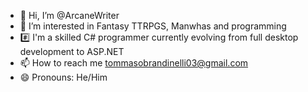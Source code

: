 - 👋 Hi, I’m @ArcaneWriter
- 👀 I’m interested in Fantasy TTRPGS, Manwhas and programming
- #️⃣ I'm a skilled C# programmer currently evolving from full desktop development to ASP.NET
- 📫 How to reach me tommasobrandinelli03@gmail.com
- 😄 Pronouns: He/Him
